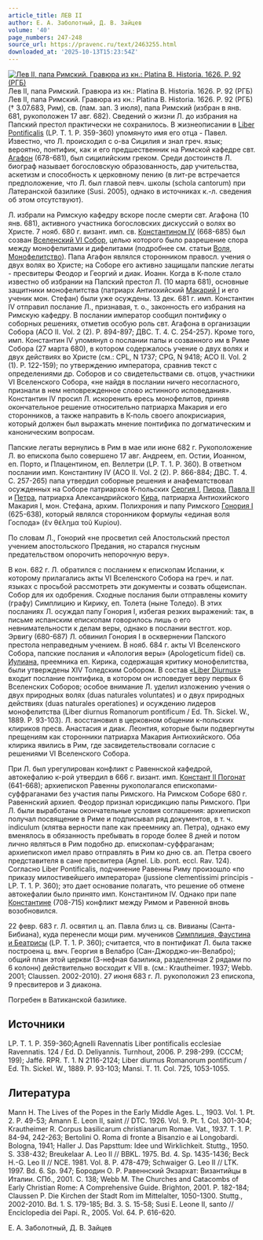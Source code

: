 ```yaml
---
article_title: ЛЕВ II
author: Е. А. Заболотный, Д. В. Зайцев
volume: '40'
page_numbers: 247-248
source_url: https://pravenc.ru/text/2463255.html
downloaded_at: '2025-10-13T15:23:54Z'
---
```


[![Лев II, папа Римский. Гравюра из кн.: Platina B. Historia. 1626. Р. 92 (РГБ)](https://pravenc.ru/data/2019/08/18/1236506501/i200.jpg "Кликните для увеличения картинки")](https://pravenc.ru/data/2019/08/18/1236506501/i400.jpg)Лев II, папа Римский. Гравюра из кн.: Platina B. Historia. 1626. Р. 92 (РГБ)  
Лев II, папа Римский. Гравюра из кн.: Platina B. Historia. 1626. Р. 92 (РГБ)(† 3.07.683, Рим), св. (пам. зап. 3 июля), папа Римский (избран в янв. 681, рукоположен 17 авг. 682). Сведений о жизни Л. до избрания на Папский престол практически не сохранилось. В жизнеописании в [Liber Pontificalis](<https://pravenc.ru/text/Liber Pontificalis.html>) (LP. T. 1. P. 359-360) упомянуто имя его отца - Павел. Известно, что Л. происходил с о-ва Сицилия и знал греч. язык; вероятно, понтифик, как и его предшественник на Римской кафедре свт. [Агафон](https://pravenc.ru/text/Агафон.html) (678-681), был сицилийским греком. Среди достоинств Л. биограф называет богословскую образованность, дар учительства, аскетизм и способность к церковному пению (в лит-ре встречается предположение, что Л. был главой певч. школы (schola cantorum) при Латеранской базилике (Susi. 2005), однако в источниках к.-л. сведения об этом отсутствуют).

Л. избрали на Римскую кафедру вскоре после смерти свт. Агафона (10 янв. 681), активного участника богословских дискуссий о волях во Христе. 7 нояб. 680 г. визант. имп. св. [Константином IV](<https://pravenc.ru/text/Константином IV.html>) (668-685) был созван [Вселенский VI Собор](<https://pravenc.ru/text/Вселенский VI Собор.html>), целью которого было разрешение спора между монофелитами и дифелитами (подробнее см. статьи [Воля](https://pravenc.ru/text/Воля.html), [Монофелитство](https://pravenc.ru/text/Монофелитство.html)). Папа Агафон являлся сторонником правосл. учения о двух волях во Христе; на Соборе его активно защищали папские легаты - пресвитеры Феодор и Георгий и диак. Иоанн. Когда в К-поле стало известно об избрании на Папский престол Л. (10 марта 681), основные защитники монофелитства (патриарх Антиохийский [Макарий I](<https://pravenc.ru/text/Макарий I.html>) и его ученик мон. Стефан) были уже осуждены. 13 дек. 681 г. имп. Константин IV отправил послание Л., признавая, т. о., законность его избрания на Римскую кафедру. В послании император сообщил понтифику о соборных решениях, отметив особую роль свт. Агафона в организации Собора (ACO II. Vol. 2 (2). P. 894-897; ДВС. Т. 4. С. 254-257). Кроме того, имп. Константин IV упомянул о послании папы и созванного им в Риме Собора (27 марта 680), в котором содержалось учение о двух волях и двух действиях во Христе (см.: CPL, N 1737; CPG, N 9418; ACO II. Vol. 2 (1). P. 122-159); по утверждению императора, сравнив текст с определениями др. Соборов и со свидетельствами св. отцов, участники VI Вселенского Собора, «не найдя в послании ничего несогласного, признали в нем неповрежденное слово истинного исповедания». Константин IV просил Л. искоренить ересь монофелитов, приняв окончательное решение относительно патриарха Макария и его сторонников, а также направить в К-поль своего апокрисиария, который должен был выражать мнение понтифика по догматическим и каноническим вопросам.

Папские легаты вернулись в Рим в мае или июне 682 г. Рукоположение Л. во епископа было совершено 17 авг. Андреем, еп. Остии, Иоанном, еп. Порто, и Плацентином, еп. Веллетри (LP. T. 1. P. 360). В ответном послании имп. Константину IV (ACO II. Vol. 2 (2). P. 866-884; ДВС. Т. 4. С. 257-265) папа утвердил соборные решения и анафематствовал осужденных на Соборе патриархов К-польских [Сергия I](<https://pravenc.ru/text/Сергия I.html>), [Пирра](https://pravenc.ru/text/Пирр.html), [Павла II](<https://pravenc.ru/text/Павла II.html>) и [Петра](https://pravenc.ru/text/Петр.html), патриарха Александрийского [Кира](https://pravenc.ru/text/Кира.html), патриарха Антиохийского Макария I, мон. Стефана, архим. Полихрония и папу Римского [Гонория I](<https://pravenc.ru/text/Гонория I.html>) (625-638), который являлся сторонником формулы «единая воля Господа» (ἓν θέλημα τοῦ Κυρίου).
 
По словам Л., Гонорий «не просветил сей Апостольский престол учением апостольского Предания, но старался гнусным предательством опорочить непорочную веру».

В кон. 682 г. Л. обратился с посланием к епископам Испании, к которому прилагались акты VI Вселенского Собора на греч. и лат. языках с просьбой рассмотреть эти документы и созвать общеиспан. Собор для их одобрения. Сходные послания были отправлены комиту (графу) Симплицию и Кирику, еп. Толета (ныне Толедо). В этих посланиях Л. осуждал папу Гонория I, избегая резких выражений: так, в письме испанским епископам говорилось лишь о его невнимательности к делам веры, однако в послании вестгот. кор. Эрвигу (680-687) Л. обвинил Гонория I в осквернении Папского престола неправедным учением. В нояб. 684 г. акты VI Вселенского Собора, папские послания и «Апология веры» (Apologeticum fidei) св. [Иулиана](https://pravenc.ru/text/Иулиан.html), преемника еп. Кирика, содержащая критику монофелитства, были утверждены XIV Толедским Собором. В состав [«Liber Diurnus»](<https://pravenc.ru/text/ Liber Diurnus .html>) входит послание понтифика, в котором он исповедует веру первых 6 Вселенских Соборов; особое внимание Л. уделил изложению учения о двух природных волях (duas naturales voluntates) и о двух природных действиях (duas naturales operationes) и осуждению лидеров монофелитства (Liber diurnus Romanorum pontificum / Ed. Th. Sickel. W., 1889. P. 93-103). Л. восстановил в церковном общении к-польских клириков пресв. Анастасия и диак. Леонтия, которые были подвергнуты прещениям как сторонники патриарха Макария Антиохийского. Оба клирика явились в Рим, где засвидетельствовали согласие с решениями VI Вселенского Собора.

При Л. был урегулирован конфликт с Равеннской кафедрой, автокефалию к-рой утвердил в 666 г. визант. имп. [Констант II Погонат](<https://pravenc.ru/text/Констант II Погонат.html>) (641-668); архиепископ Равенны рукополагался епископами-суффраганами без участия папы Римского. На Римском Соборе 680 г. Равеннский архиеп. Феодор признал юрисдикцию папы Римского. При Л. были выработаны окончательные условия соглашения: архиепископ получал посвящение в Риме и подписывал ряд документов, в т. ч. indiculum (клятва верности папе как преемнику ап. Петра), однако ему вменялось в обязанность пребывать в городе более 8 дней и потом лично являться в Рим подобно др. епископам-суффраганам; архиепископ имел право отправлять в Рим ко дню св. ап. Петра своего представителя в сане пресвитера (Agnel. Lib. pont. eccl. Rav. 124). Согласно Liber Pontificalis, подчинение Равенны Риму произошло «по приказу милостивейшего императора» (jussione clementissimi principis - LP. T. 1. P. 360); это дает основание полагать, что решение об отмене автокефалии было принято имп. Константином IV. Однако при папе [Константине](https://pravenc.ru/text/Константине.html) (708-715) конфликт между Римом и Равенной вновь возобновился.

22 февр. 683 г. Л. освятил ц. ап. Павла близ ц. св. Вивианы (Санта-Бибиана), куда перенесли мощи рим. мучеников [Симплиция, Фаустина и Беатрисы](<https://pravenc.ru/text/Симплиция  Фаустина и Беатрисы.html>) (LP. T. 1. P. 360); считается, что в понтификат Л. была также построена ц. вмч. Георгия в Велабро (Сан-Джорджо-ин-Велабро); общий план этой церкви (3-нефная базилика, разделенная 2 рядами по 6 колонн) действительно восходит к VII в. (см.: Krautheimer. 1937; Webb. 2001; Claussen. 2002-2010). 27 июня 683 г. Л. рукоположил 23 епископа, 9 пресвитеров и 3 диакона.

Погребен в Ватиканской базилике.

## Источники

LP. T. 1. P. 359-360;Agnelli Ravennatis Liber pontificalis ecclesiae Ravennatis. 124 / Ed. D. Deliyannis. Turnhout, 2006. P. 298-299. (CCCM; 199); Jaffé. RPR. T. 1. N 2116-2124; Liber diurnus Romanorum pontificum / Ed. Th. Sickel. W., 1889. P. 93-103; Mansi. T. 11. Col. 725, 1053-1055.

## Литература

Mann H. The Lives of the Popes in the Early Middle Ages. L., 1903. Vol. 1. Pt. 2. P. 49-53; Amann E. Leon II, saint // DTC. 1926. Vol. 9. Pt. 1. Col. 301-304; Krautheimer R. Corpus basilicarum christianarum Romae. Vat., 1937. T. 1. P. 84-94, 242-263; Bertolini O. Roma di fronte a Bisanzio e ai Longobardi. Bologna, 1941; Haller J. Das Papsttum: Idee und Wirklichkeit. Stuttg., 1950. S. 338-432; Breukelaar A. Leo II // BBKL. 1975. Bd. 4. Sp. 1435-1436; Beck H.-G. Leo II // NCE. 1981. Vol. 8. P. 478-479; Schwaiger G. Leo II // LTK. 1997. Bd. 6. Sp. 947; Бородин О. Р. Равеннский Экзархат: Византийцы в Италии. СПб., 2001. С. 138; Webb M. The Churches and Catacombs of Early Christian Rome: A Comprehensive Guide. Brighton, 2001. P. 182-184; Claussen P. Die Kirchen der Stadt Rom im Mittelalter, 1050-1300. Stuttg., 2002-2010. Bd. 1. S. 179-185; Bd. 3. S. 15-58; Susi E. Leone II, santo // Enciclopedia dei Papi. R., 2005. Vol. 64. P. 616-620.

Е. А. Заболотный, Д. В. Зайцев
